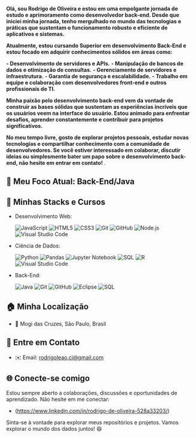 **Olá, sou Rodrigo de Oliveira e estou em uma empolgante jornada de estudo e aprimoramento como desenvolvedor back-end. Desde que iniciei minha jornada, tenho mergulhado no mundo das tecnologias e práticas que sustentam o funcionamento robusto e eficiente de aplicativos e sistemas.**

**Atualmente, estou cursando Superior em desenvolvimento Back-End e estou focado em adquirir conhecimentos sólidos em áreas como:**

**- Desenvolvimento de servidores e APIs.**
**- Manipulação de bancos de dados e otimização de consultas.**
**- Gerenciamento de servidores e infraestrutura.**
**- Garantia de segurança e escalabilidade.**
**- Trabalho em equipe e colaboração com desenvolvedores front-end e outros profissionais de TI.**

**Minha paixão pelo desenvolvimento back-end vem da vontade de construir as bases sólidas que sustentam as experiências incríveis que os usuários veem na interface do usuário. Estou animado para enfrentar desafios, aprender constantemente e contribuir para projetos significativos.**

**No meu tempo livre, gosto de explorar projetos pessoais, estudar novas tecnologias e compartilhar conhecimento com a comunidade de desenvolvedores. Se você estiver interessado em colaborar, discutir ideias ou simplesmente bater um papo sobre o desenvolvimento back-end, não hesite em entrar em contato!**
.

## 🚀 Meu Foco Atual: Back-End/Java

## 🌟 Minhas Stacks e Cursos

- Desenvolvimento Web:

  ![JavaScript](https://img.shields.io/badge/JavaScript-F7DF1E?style=for-the-badge&logo=javascript&logoColor=black) ![HTML5](https://img.shields.io/badge/HTML5-E34F26?style=for-the-badge&logo=html5&logoColor=white) ![CSS3](https://img.shields.io/badge/CSS3-1572B6?style=for-the-badge&logo=css3&logoColor=white) ![Git](https://img.shields.io/badge/Git-F05032?style=for-the-badge&logo=git&logoColor=white) ![GitHub](https://img.shields.io/badge/GitHub-181717?style=for-the-badge&logo=github&logoColor=white) ![Node.js](https://img.shields.io/badge/Node.js-43853D?style=for-the-badge&logo=node.js&logoColor=white) ![Visual Studio Code](https://img.shields.io/badge/Visual%20Studio%20Code-blue?style=for-the-badge&logo=visual-studio-code)

- Ciência de Dados:

  ![Python](https://img.shields.io/badge/Python-3776AB?style=for-the-badge&logo=python&logoColor=white) ![Pandas](https://img.shields.io/badge/Pandas-150458?style=for-the-badge&logo=pandas&logoColor=white) ![Jupyter Notebook](https://img.shields.io/badge/Jupyter-F37626?style=for-the-badge&logo=jupyter&logoColor=white) ![SQL](https://img.shields.io/badge/SQL-3776AB?style=for-the-badge&logo=python&logoColor=white) ![R](https://img.shields.io/badge/R-276DC3?style=for-the-badge&logo=r&logoColor=white) ![Visual Studio Code](https://img.shields.io/badge/Visual%20Studio%20Code-blue?style=for-the-badge&logo=visual-studio-code)

- Back-End:
  
  ![Java](https://img.shields.io/badge/Java-007396?style=for-the-badge&logo=java&logoColor=white) ![Git](https://img.shields.io/badge/Git-F05032?style=for-the-badge&logo=git&logoColor=white) ![GitHub](https://img.shields.io/badge/GitHub-181717?style=for-the-badge&logo=github&logoColor=white) ![Eclipse](https://img.shields.io/badge/Eclipse-2C2255?style=for-the-badge&logo=eclipse&logoColor=white) ![SQL](https://img.shields.io/badge/SQL-3776AB?style=for-the-badge&logo=sql&logoColor=white)





  





## 🏠 Minha Localização

- 📍 Mogi das Cruzes, São Paulo, Brasil

## 📧 Entre em Contato

- ✉️ Email: rodrigoleao.ci@gmail.com

## 🌐 Conecte-se comigo

Estou sempre aberto a colaborações, discussões e oportunidades de aprendizado. Não hesite em me conectar:

- (https://www.linkedin.com/in/rodrigo-de-oliveira-528a33203/)

Sinta-se à vontade para explorar meus repositórios e projetos. Vamos explorar o mundo dos dados juntos! 😄

